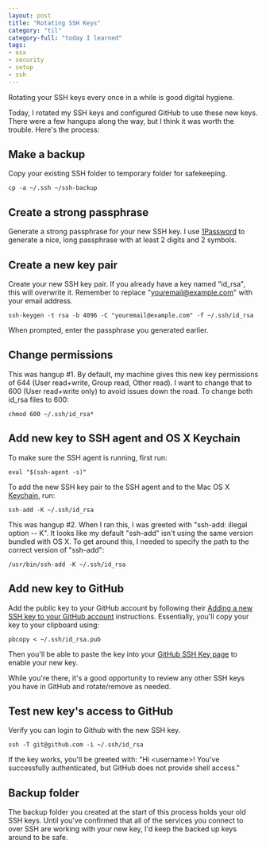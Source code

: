 ```yaml
---
layout: post
title: "Rotating SSH Keys"
category: "til"
category-full: "today I learned"
tags:
- osx
- security
- setup
- ssh
---
```


Rotating your SSH keys every once in a while is good digital hygiene.

Today, I rotated my SSH keys and configured GitHub to use these new keys. There were a few hangups along the way, but I think it was worth the trouble. Here's the process:

## Make a backup

Copy your existing SSH folder to temporary folder for safekeeping.

```cp -a ~/.ssh ~/ssh-backup```

## Create a strong passphrase

Generate a strong passphrase for your new SSH key. I use [1Password](https://agilebits.com/onepassword) to generate a nice, long passphrase with at least 2 digits and 2 symbols.

## Create a new key pair

Create your new SSH key pair. If you already have a key named "id_rsa", this will overwrite it. Remember to replace "youremail@example.com" with your email address.

```ssh-keygen -t rsa -b 4096 -C "youremail@example.com" -f ~/.ssh/id_rsa```

When prompted, enter the passphrase you generated earlier.

## Change permissions

This was hangup #1. By default, my machine gives this new key permissions of 644 (User read+write, Group read, Other read). I want to change that to 600 (User read+write only) to avoid issues down the road. To change both id_rsa files to 600:

```chmod 600 ~/.ssh/id_rsa*```

## Add new key to SSH agent and OS X Keychain

To make sure the SSH agent is running, first run:

```eval "$(ssh-agent -s)"```

To add the new SSH key pair to the SSH agent and to the Mac OS X [Keychain](https://en.wikipedia.org/wiki/Keychain_(software)), run:

```ssh-add -K ~/.ssh/id_rsa```

This was hangup #2. When I ran this, I was greeted with "ssh-add: illegal option -- K". It looks like my default "ssh-add" isn't using the same version bundled with OS X. To get around this, I needed to specify the path to the correct version of "ssh-add":

```/usr/bin/ssh-add -K ~/.ssh/id_rsa```

## Add new key to GitHub

Add the public key to your GitHub account by following their [Adding a new SSH key to your GitHub account](https://help.github.com/articles/adding-a-new-ssh-key-to-your-github-account/) instructions. Essentially, you'll copy your key to your clipboard using:

```pbcopy < ~/.ssh/id_rsa.pub```

Then you'll be able to paste the key into your [GitHub SSH Key page](https://github.com/settings/ssh) to enable your new key.

While you're there, it's a good opportunity to review any other SSH keys you have in GitHub and rotate/remove as needed.

## Test new key's access to GitHub

Verify you can login to Github with the new SSH key.

```ssh -T git@github.com -i ~/.ssh/id_rsa```

If the key works, you'll be greeted with:
"Hi &lt;username&gt;! You've successfully authenticated, but GitHub does not provide shell access."

## Backup folder

The backup folder you created at the start of this process holds your old SSH keys. Until you've confirmed that all of the services you connect to over SSH are working with your new key, I'd keep the backed up keys around to be safe.
